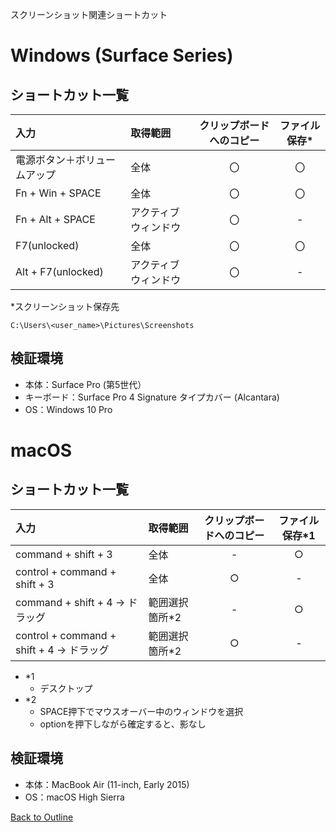 スクリーンショット関連ショートカット

# Windows (Surface Series)

## ショートカット一覧

| 入力 | 取得範囲 | クリップボードへのコピー | ファイル保存* |
|:------|:------|:-------:|:------:|
| 電源ボタン＋ボリュームアップ | 全体 | 〇 | 〇 |
| Fn + Win + SPACE | 全体 | 〇 | 〇 |
| Fn + Alt + SPACE | アクティブウィンドウ | 〇 | - |
| F7(unlocked) | 全体 | 〇 | 〇 |
| Alt + F7(unlocked) | アクティブウィンドウ | 〇 | - |

*スクリーンショット保存先

`C:\Users\<user_name>\Pictures\Screenshots`

## 検証環境
* 本体：Surface Pro (第5世代）
* キーボード：Surface Pro 4 Signature タイプカバー (Alcantara)
* OS：Windows 10 Pro


# macOS

## ショートカット一覧

| 入力 | 取得範囲 | クリップボードへのコピー | ファイル保存*1 |
|:----|:--------|:----------------:|:----------------:|
| command + shift + 3 | 全体 | -  | ○ | 
| control + command + shift + 3 | 全体 | ○  | - |
| command + shift + 4 → ドラッグ | 範囲選択箇所*2 | -  | ○ |
| control + command + shift + 4 → ドラッグ | 範囲選択箇所*2 | ○  | - |

* *1
    * デスクトップ
* *2 
    * SPACE押下でマウスオーバー中のウィンドウを選択
    * optionを押下しながら確定すると、影なし

## 検証環境
* 本体：MacBook Air (11-inch, Early 2015)
* OS：macOS High Sierra

[Back to Outline](https://github.com/baki504/knowledge/blob/master/README.md)
